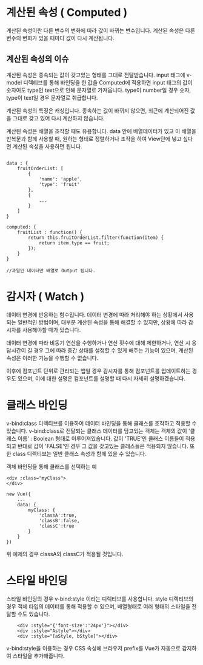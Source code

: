 # 계산된 속성 ( Computed )
계산된 속성이란 다른 변수의 변화에 따라 값이 바뀌는 변수입니다.
계산된 속성은 다른 변수의 변화가 있을 때마다 값이 다시 계산됩니다.

## 계산된 속성의 이슈

계산된 속성은 종속되는 값이 갖고있는 형태를 그대로 전달받습니다.
input 태그에 v-model 디렉티브를 통해 바인딩을 한 값을 Computed에 적용하면
input 태그의 값이 숫자여도 type인 text으로 인해 문자열로 가져옵니다.
type이 number일 경우 숫자, type이 text일 경우 문자열로 취급합니다.

계산된 속성의 특징은 캐싱입니다.
종속하는 값이 바뀌지 않으면, 최근에 계산되어진 값을 그대로 갖고 있어 다시 계산하지 않습니다.

계산된 속성은 배열을 조작할 때도 유용합니다.
data 안에 배열데이터가 있고 이 배열을 반복문과 함께 사용할 때,
원하는 형태로 정렬하거나 조작을 하여 View단에 넣고 싶다면 계산된 속성을 사용하면 됩니다.

```

data : {
    fruitOrderList: [ 
        {
            'name': 'apple',
            'type': 'fruit'
        },
        {
            ...
        }
    ]
}

computed: {
    fruitList : function() {
        return this.fruitOrderList.filter(function(item) {
            return item.type == fruit;
        });
    }
}

//과일인 데이터만 배열로 Output 됩니다.
```

# 감시자 ( Watch )

데이터 변경에 반응하는 함수입니다.
데이터 변경에 따라 처리해야 하는 상황에서 사용되는 일반적인 방법이며,
대부분 계산된 속성을 통해 해결할 수 있지만, 상황에 따라 감시자를 사용해야할 때가 있습니다.

데이터 변경에 따라 비동기 연산을 수행하거나 연산 횟수에 대해 제한하거나, 
연산 시 응답시간이 길 경우 그에 따라 중간 상태를 설정할 수 있게 해주는 기능이 있으며, 
계산된 속성은 이러한 기능을 수행할 수 없습니다.

이후에 컴포넌트 단위로 관리되는 앱일 경우 감시자를 통해 컴포넌트를 업데이트하는 경우도 있으며,
이에 대한 설명은 컴포넌트를 설명할 때 다시 자세히 설명하겠습니다.

# 클래스 바인딩

v-bind:class 디렉티브를 이용하여 데이터 바인딩을 통해 클래스를 조작하고 적용할 수 있습니다.
v-bind:class로 전달되는 클래스 데이터를 담고있는 객체는 객체의 값이 '클래스 이름' : Boolean 형태로 이루어져있습니다.
값이 'TRUE'인 클래스 이름들이 적용되고 반대로 값이 'FALSE'인 경우 그 값을 갖고있는 클래스들은 적용되지 않습니다.
또한 class 디렉티브는 일반 클래스 속성과 함께 있을 수 있습니다.

객체 바인딩을 통해 클래스를 선택하는 예
```
<div :class="myClass">
</div>

new Vue({
    ...
    data: {
        myClass: {
            'classA':true,
            'classB':false,
            'classC':true
        }
    }
})
```

위 예제의 경우 classA와 classC가 적용될 것입니다.

# 스타일 바인딩

스타일 바인딩의 경우 v-bind:style 이라는 디렉티브를 사용합니다.
style 디렉티브의 경우 객체 타입의 데이터를 통해 적용할 수 있으며,
배열형태로 여러 형태의 스타일을 전달할 수도 있습니다.

```
    <div :style="{'font-size':'24px'}"></div>
    <div :style="Astyle"></div>
    <div :style="[aStyle, bStyle]"></div>
```

v-bind:style을 이용하는 경우 CSS 속성에 브라우저 prefix를 Vue가 자동으로 감지하여 스타일을 추가해줍니다.
